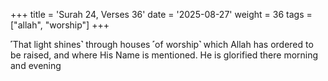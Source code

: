 +++
title = 'Surah 24, Verses 36'
date = '2025-08-27'
weight = 36
tags = ["allah", "worship"]
+++

˹That light shines˺ through houses ˹of worship˺ which Allah has ordered to be raised, and where His Name is mentioned. He is glorified there morning and evening